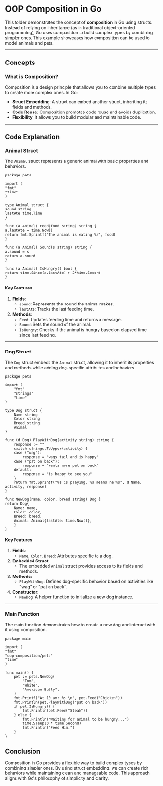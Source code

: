 # OOP Composition in Go

This folder demonstrates the concept of **composition** in Go using structs. Instead of relying on inheritance (as in traditional object-oriented programming), Go uses composition to build complex types by combining simpler ones. This example showcases how composition can be used to model animals and pets.


---

## Concepts

### What is Composition?

Composition is a design principle that allows you to combine multiple types to create more complex ones. In Go:
- **Struct Embedding**: A struct can embed another struct, inheriting its fields and methods.
- **Code Reuse**: Composition promotes code reuse and avoids duplication.
- **Flexibility**: It allows you to build modular and maintainable code.

---

## Code Explanation

### Animal Struct

The `Animal` struct represents a generic animal with basic properties and behaviors.

```
package pets

import (
"fmt"
"time"
)

type Animal struct {
sound string
lastAte time.Time
}

func (a Animal) Feed(food string) string {
a.lastAte = time.Now()
return fmt.Sprintf("The animal is eating %s", food)
}

func (a Animal) Sound(s string) string {
a.sound = s
return a.sound
}

func (a Animal) IsHungry() bool {
return time.Since(a.lastAte) > 2*time.Second
}
```


#### Key Features:
1. **Fields**:
   - `sound`: Represents the sound the animal makes.
   - `lastAte`: Tracks the last feeding time.
2. **Methods**:
   - `Feed`: Updates feeding time and returns a message.
   - `Sound`: Sets the sound of the animal.
   - `IsHungry`: Checks if the animal is hungry based on elapsed time since last feeding.

---

### Dog Struct

The `Dog` struct embeds the `Animal` struct, allowing it to inherit its properties and methods while adding dog-specific attributes and behaviors.

```
package pets

import (
    "fmt"
    "strings"
    "time"
)

type Dog struct {
    Name string
    Color string
    Breed string
    Animal
}

func (d Dog) PlayWithDog(activity string) string {
    response := ""
    switch strings.ToUpper(activity) {
    case ("wag"):
        response = "wags tail and is happy"
    case ("pat on back"):
        response = "wants more pat on back"
    default:
        response = "is happy to see you"
    }
    return fmt.Sprintf("%s is playing. %s means he %s", d.Name, activity, response)
}

func NewDog(name, color, breed string) Dog {
return Dog{
    Name: name,
    Color: color,
    Breed: breed,
    Animal: Animal{lastAte: time.Now()},
    }
}
```


#### Key Features:
1. **Fields**:
   - `Name`, `Color`, `Breed`: Attributes specific to a dog.
2. **Embedded Struct**:
   - The embedded `Animal` struct provides access to its fields and methods.
3. **Methods**:
   - `PlayWithDog`: Defines dog-specific behavior based on activities like "wag" or "pat on back".
4. **Constructor**:
   - `NewDog`: A helper function to initialize a new dog instance.

---

### Main Function

The main function demonstrates how to create a new dog and interact with it using composition.

```
package main

import (
"fmt"
"oop-composition/pets"
"time"
)

func main() {
    pet := pets.NewDog(
        "Tom",
        "White",
        "American Bully",
    )
    fmt.Printf("At 10 am: %s \n", pet.Feed("Chicken"))
    fmt.Println(pet.PlayWithDog("pat on back"))
    if pet.IsHungry() {
        fmt.Println(pet.Feed("Steak"))
    } else {
        fmt.Println("Waiting for animal to be hungry...")
        time.Sleep(3 * time.Second)
        fmt.Println("Feed Him.")
    }
}
```


## Conclusion

Composition in Go provides a flexible way to build complex types by combining simpler ones. By using struct embedding, we can create rich behaviors while maintaining clean and manageable code. This approach aligns with Go's philosophy of simplicity and clarity.

